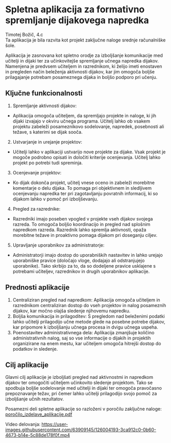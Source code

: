 # Spletna aplikacija za formativno spremljanje dijakovega napredka
Timotej Božič, 4.c <br>
Ta aplikacija je bila razvita kot projekt zaključne naloge srednje računalniške šole.

Aplikacija je zasnovana kot spletno orodje za izboljšanje komunikacije med učitelji in dijaki ter za učinkovitejše spremljanje učnega napredka dijakov. Namenjena je predvsem učiteljem in razrednikom, ki želijo imeti enostaven in pregleden način beleženja aktivnosti dijakov, kar jim omogoča boljše prilagajanje potrebam posameznega dijaka in boljšo podporo pri učenju.

## Ključne funkcionalnosti
1. Spremljanje aktivnosti dijakov:
- Aplikacija omogoča učiteljem, da spremljajo projekte in naloge, ki jih dijaki izvajajo v okviru učnega programa. Učitelj lahko ob vsakem projektu zabeleži posameznikovo sodelovanje, napredek, posebnosti ali težave, s katerimi se dijak sooča.
2. Ustvarjanje in urejanje projektov:
- Učitelji lahko v aplikaciji ustvarijo nove projekte za dijake. Vsak projekt je mogoče podrobno opisati in določiti kriterije ocenjevanja. Učitelj lahko projekt po potrebi tudi spreminja.
3. Ocenjevanje projektov:
- Ko dijak dokonča projekt, učitelj vnese oceno in zabeleži morebitne komentarje o delu dijaka. To pomaga pri objektivnem in sledljivem ocenjevanju napredka ter pri zagotavljanju povratnih informacij, ki so dijakom lahko v pomoč pri izboljševanju.
4. Pregled za razrednike:
- Razredniki imajo poseben vpogled v projekte vseh dijakov svojega razreda. To omogoča boljšo koordinacijo in pregled nad splošnim napredkom razreda. Razrednik lahko spremlja aktivnosti, opaža morebitne težave in proaktivno pomaga dijakom pri doseganju ciljev.
5. Upravljanje uporabnikov za administratorje:
- Administratorji imajo dostop do uporabniških nastavitev in lahko urejajo uporabniške pravice (določajo vloge, dodajajo ali odstranjujejo uporabnike). Tako skrbijo za to, da so dodeljene pravice usklajene s potrebami učiteljev, razrednikov in drugih uporabnikov aplikacije.

## Prednosti aplikacije
1. Centraliziran pregled nad napredkom: Aplikacija omogoča učiteljem in razrednikom centraliziran dostop do vseh projektov in nalog posameznih dijakov, kar močno olajša sledenje njihovemu napredku.
2. Boljša komunikacija in prilagoditev: S pregledom nad beleženimi podatki lahko učitelji prilagodijo učne metode glede na posebne potrebe dijakov, kar pripomore k izboljšanju učnega procesa in dvigu učnega uspeha.
3. Poenostavitev administrativnega dela: Aplikacija zmanjšuje količino administrativnih nalog, saj so vse informacije o dijakih in projektih organizirane na enem mestu, kar učiteljem omogoča hitrejši dostop do podatkov in sledenje.

## Cilj aplikacije
Glavni cilj aplikacije je izboljšati pregled nad aktivnostmi in napredkom dijakov ter omogočiti učiteljem učinkovito sledenje projektom. Tako se spodbuja boljše sodelovanje med učitelji in dijaki ter omogoča pravočasno prepoznavanje težav, pri čemer lahko učitelji prilagodijo svojo pomoč za izboljšanje učnih rezultatov.


Posamezni deli spletne aplikacije so razloženi v poročilu zaključne naloge:
[poročilo_izdelave_aplikacije.pdf](https://github.com/tibozic/dnevnikUcitelj/files/6819004/porocilo_izdelave_aplikacije.pdf)


Video delovanja:
https://user-images.githubusercontent.com/63909145/126004193-3ca912c0-0b60-4673-b14e-5c88de178f0f.mp4

